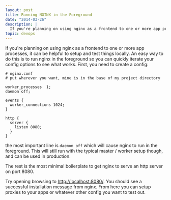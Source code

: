 ```yaml
---
layout: post
title: Running NGINX in the Foreground
date: "2014-03-26"
description: |
  If you're planning on using nginx as a frontend to one or more app processes, it can be helpful to setup and test things locally. An easy way to do this is to run nginx in the foreground so you can quickly iterate your config options to see what works.
topic: devops
---
```


If you're planning on using nginx as a frontend to one or more app processes,
it can be helpful to setup and test things locally. An easy way to do this is
to run nginx in the foreground so you can quickly iterate your config options
to see what works. First, you need to create a config:

~~~ nginx
# nginx.conf
# put wherever you want, mine is in the base of my project directory

worker_processes  1;
daemon off;

events {
  worker_connections 1024;
}

http {
  server {
    listen 8080;
  }
}

~~~

the most important line is `daemon off` which will cause nginx to run in the
foreground. This will still run with the typical master / worker setup though,
and can be used in production.

The rest is the most minimal boilerplate to get nginx to serve an http server
on port 8080.

Try opening browsing to [http://localhost:8080/](http://localhost:8080/). You
should see a successful installation message from nginx. From here you can
setup proxies to your apps or whatever other config you want to test out.
